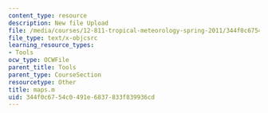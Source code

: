 ```yaml
---
content_type: resource
description: New file Upload
file: /media/courses/12-811-tropical-meteorology-spring-2011/344f0c6754c0491e6837833f839936cd_maps.m
file_type: text/x-objcsrc
learning_resource_types:
- Tools
ocw_type: OCWFile
parent_title: Tools
parent_type: CourseSection
resourcetype: Other
title: maps.m
uid: 344f0c67-54c0-491e-6837-833f839936cd
---
```

